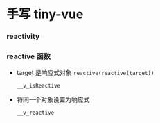 # 手写 tiny-vue

### reactivity

### reactive 函数

* target 是响应式对象 `reactive(reactive(target))`

  `__v_isReactive`

* 将同一个对象设置为响应式

  `__v_reactive`